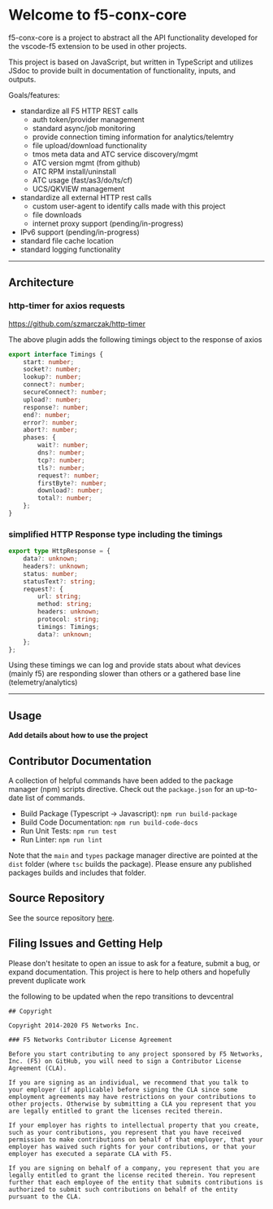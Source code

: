# Welcome to f5-conx-core

f5-conx-core is a project to abstract all the API functionality developed for the vscode-f5 extension to be used in other projects.

This project is based on JavaScript, but written in TypeScript and utilizes JSdoc to provide built in documentation of functionality, inputs, and outputs.

Goals/features:

* standardize all F5 HTTP REST calls
  * auth token/provider management
  * standard async/job monitoring
  * provide connection timing information for analytics/telemtry
  * file upload/download functionality
  * tmos meta data and ATC service discovery/mgmt
  * ATC version mgmt (from github)
  * ATC RPM install/uninstall
  * ATC usage (fast/as3/do/ts/cf)
  * UCS/QKVIEW management
* standardize all external HTTP rest calls
  * custom user-agent to identify calls made with this project
  * file downloads
  * internet proxy support (pending/in-progress)
* IPv6 support (pending/in-progress)
* standard file cache location
* standard logging functionality

---

## Architecture

### http-timer for axios requests

<https://github.com/szmarczak/http-timer>

The above plugin adds the following timings object to the response of axios

```typescript
export interface Timings {
    start: number;
    socket?: number;
    lookup?: number;
    connect?: number;
    secureConnect?: number;
    upload?: number;
    response?: number;
    end?: number;
    error?: number;
    abort?: number;
    phases: {
        wait?: number;
        dns?: number;
        tcp?: number;
        tls?: number;
        request?: number;
        firstByte?: number;
        download?: number;
        total?: number;
    };
}
```

### simplified HTTP Response type including the timings

```typescript
export type HttpResponse = {
    data?: unknown;
    headers?: unknown;
    status: number;
    statusText?: string;
    request?: {
        url: string;
        method: string;
        headers: unknown;
        protocol: string;
        timings: Timings;
        data?: unknown;
    };
};
```

Using these timings we can log and provide stats about what devices (mainly f5) are responding slower than others or a gathered base line (telemetry/analytics)

---

## Usage

**Add details about how to use the project**

## Contributor Documentation

A collection of helpful commands have been added to the package manager (npm) scripts directive. Check out the `package.json` for an up-to-date list of commands.

* Build Package (Typescript -> Javascript): `npm run build-package`
* Build Code Documentation: `npm run build-code-docs`
* Run Unit Tests: `npm run test`
* Run Linter: `npm run lint`

Note that the `main` and `types` package manager directive are pointed at the `dist` folder (where `tsc` builds the package). Please ensure any published packages builds and includes that folder.

## Source Repository

See the source repository [here](https://github.com/------------).

## Filing Issues and Getting Help

Please don't hesitate to open an issue to ask for a feature, submit a bug, or expand documentation.  This project is here to help others and hopefully prevent duplicate work

the following to be updated when the repo transitions to devcentral

```text
## Copyright

Copyright 2014-2020 F5 Networks Inc.

### F5 Networks Contributor License Agreement

Before you start contributing to any project sponsored by F5 Networks, Inc. (F5) on GitHub, you will need to sign a Contributor License Agreement (CLA).  

If you are signing as an individual, we recommend that you talk to your employer (if applicable) before signing the CLA since some employment agreements may have restrictions on your contributions to other projects. Otherwise by submitting a CLA you represent that you are legally entitled to grant the licenses recited therein.  

If your employer has rights to intellectual property that you create, such as your contributions, you represent that you have received permission to make contributions on behalf of that employer, that your employer has waived such rights for your contributions, or that your employer has executed a separate CLA with F5.

If you are signing on behalf of a company, you represent that you are legally entitled to grant the license recited therein. You represent further that each employee of the entity that submits contributions is authorized to submit such contributions on behalf of the entity pursuant to the CLA.
```
